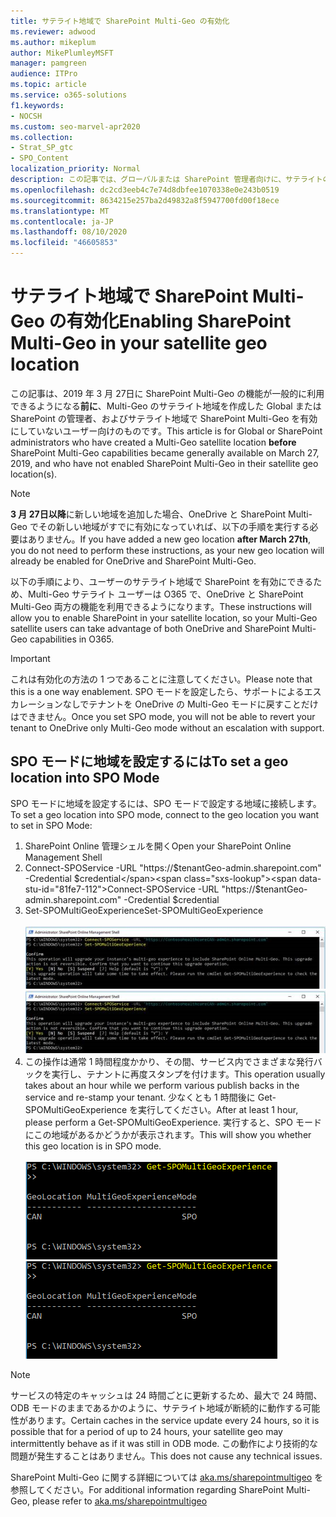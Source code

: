 ```yaml
---
title: サテライト地域で SharePoint Multi-Geo の有効化
ms.reviewer: adwood
ms.author: mikeplum
author: MikePlumleyMSFT
manager: pamgreen
audience: ITPro
ms.topic: article
ms.service: o365-solutions
f1.keywords:
- NOCSH
ms.custom: seo-marvel-apr2020
ms.collection:
- Strat_SP_gtc
- SPO_Content
localization_priority: Normal
description: この記事では、グローバルまたは SharePoint 管理者向けに、サテライトの地理的な場所で SharePoint の複数地域を有効にする方法について説明します。
ms.openlocfilehash: dc2cd3eeb4c7e74d8dbfee1070338e0e243b0519
ms.sourcegitcommit: 8634215e257ba2d49832a8f5947700fd00f18ece
ms.translationtype: MT
ms.contentlocale: ja-JP
ms.lasthandoff: 08/10/2020
ms.locfileid: "46605853"
---
```

# <a name="enabling-sharepoint-multi-geo-in-your-satellite-geo-location"></a><span data-ttu-id="81fe7-103">サテライト地域で SharePoint Multi-Geo の有効化</span><span class="sxs-lookup"><span data-stu-id="81fe7-103">Enabling SharePoint Multi-Geo in your satellite geo location</span></span>

<span data-ttu-id="81fe7-104">この記事は、2019 年 3 月 27日に SharePoint Multi-Geo の機能が一般的に利用できるようになる**前に**、Multi-Geo のサテライト地域を作成した Global または SharePoint の管理者、およびサテライト地域で SharePoint Multi-Geo を有効にしていないユーザー向けのものです。</span><span class="sxs-lookup"><span data-stu-id="81fe7-104">This article is for Global or SharePoint administrators who have created a Multi-Geo satellite location **before** SharePoint Multi-Geo capabilities became generally available on March 27, 2019, and who have not enabled SharePoint Multi-Geo in their satellite geo location(s).</span></span> 

>[!Note]
><span data-ttu-id="81fe7-105">**3 月 27日以降**に新しい地域を追加した場合、OneDrive と SharePoint Multi-Geo でその新しい地域がすでに有効になっていれば、以下の手順を実行する必要はありません。</span><span class="sxs-lookup"><span data-stu-id="81fe7-105">If you have added a new geo location **after March 27th**, you do not need to perform these instructions, as your new geo location will already be enabled for OneDrive and SharePoint Multi-Geo.</span></span>

<span data-ttu-id="81fe7-106">以下の手順により、ユーザーのサテライト地域で SharePoint を有効にできるため、Multi-Geo サテライト ユーザーは O365 で、OneDrive と SharePoint Multi-Geo 両方の機能を利用できるようになります。</span><span class="sxs-lookup"><span data-stu-id="81fe7-106">These instructions will allow you to enable SharePoint in your satellite location, so your Multi-Geo satellite users can take advantage of both OneDrive and SharePoint Multi-Geo capabilities in O365.</span></span> 

>[!IMPORTANT]
><span data-ttu-id="81fe7-107">これは有効化の方法の 1 つであることに注意してください。</span><span class="sxs-lookup"><span data-stu-id="81fe7-107">Please note that this is a one way enablement.</span></span> <span data-ttu-id="81fe7-108">SPO モードを設定したら、サポートによるエスカレーションなしでテナントを OneDrive の Multi-Geo モードに戻すことだけはできません。</span><span class="sxs-lookup"><span data-stu-id="81fe7-108">Once you set SPO mode, you will not be able to revert your tenant to OneDrive only Multi-Geo mode without an escalation with support.</span></span> 

## <a name="to-set-a-geo-location-into-spo-mode"></a><span data-ttu-id="81fe7-109">SPO モードに地域を設定するには</span><span class="sxs-lookup"><span data-stu-id="81fe7-109">To set a geo location into SPO Mode</span></span>

<span data-ttu-id="81fe7-110">SPO モードに地域を設定するには、SPO モードで設定する地域に接続します。</span><span class="sxs-lookup"><span data-stu-id="81fe7-110">To set a geo location into SPO mode, connect to the geo location you want to set in SPO Mode:</span></span>

1.    <span data-ttu-id="81fe7-111">SharePoint Online 管理シェルを開く</span><span class="sxs-lookup"><span data-stu-id="81fe7-111">Open your SharePoint Online Management Shell</span></span> 
2.    <span data-ttu-id="81fe7-112">Connect-SPOService -URL "https://$tenantGeo-admin.sharepoint.com" -Credential $credential</span><span class="sxs-lookup"><span data-stu-id="81fe7-112">Connect-SPOService -URL "https://$tenantGeo-admin.sharepoint.com" -Credential $credential</span></span>
3.    <span data-ttu-id="81fe7-113">Set-SPOMultiGeoExperience</span><span class="sxs-lookup"><span data-stu-id="81fe7-113">Set-SPOMultiGeoExperience</span></span></br></br>
<span data-ttu-id="81fe7-114">![Set-SPOMultiGeoExperience](media/Set-SPO-MultiGeo.jpg)</span><span class="sxs-lookup"><span data-stu-id="81fe7-114">![Set-SPOMultiGeoExperience](media/Set-SPO-MultiGeo.jpg)</span></span>
4.    <span data-ttu-id="81fe7-115">この操作は通常 1 時間程度かかり、その間、サービス内でさまざまな発行バックを実行し、テナントに再度スタンプを付けます。</span><span class="sxs-lookup"><span data-stu-id="81fe7-115">This operation usually takes about an hour while we perform various publish backs in the service and re-stamp your tenant.</span></span> <span data-ttu-id="81fe7-116">少なくとも 1 時間後に Get-SPOMultiGeoExperience を実行してください。</span><span class="sxs-lookup"><span data-stu-id="81fe7-116">After at least 1 hour, please perform a Get-SPOMultiGeoExperience.</span></span>  <span data-ttu-id="81fe7-117">実行すると、SPO モードにこの地域があるかどうかが表示されます。</span><span class="sxs-lookup"><span data-stu-id="81fe7-117">This will show you whether this geo location is in SPO mode.</span></span></br></br>
<span data-ttu-id="81fe7-118">![Set-SPOMultiGeoExperience](media/Get-SPO-MultiGeo.jpg)</span><span class="sxs-lookup"><span data-stu-id="81fe7-118">![Set-SPOMultiGeoExperience](media/Get-SPO-MultiGeo.jpg)</span></span>

 
 
 
>[!Note]
><span data-ttu-id="81fe7-119">サービスの特定のキャッシュは 24 時間ごとに更新するため、最大で 24 時間、ODB モードのままであるかのように、サテライト地域が断続的に動作する可能性があります。</span><span class="sxs-lookup"><span data-stu-id="81fe7-119">Certain caches in the service update every 24 hours, so it is possible that for a period of up to 24 hours, your satellite geo may intermittently behave as if it was still in ODB mode.</span></span> <span data-ttu-id="81fe7-120">この動作により技術的な問題が発生することはありません。</span><span class="sxs-lookup"><span data-stu-id="81fe7-120">This does not cause any technical issues.</span></span> 
 
<span data-ttu-id="81fe7-121">SharePoint Multi-Geo に関する詳細については [aka.ms/sharepointmultigeo](https://docs.microsoft.com/office365/enterprise/multi-geo-capabilities-in-onedrive-and-sharepoint-online-in-office-365) を参照してください。</span><span class="sxs-lookup"><span data-stu-id="81fe7-121">For additional information regarding SharePoint Multi-Geo, please refer to [aka.ms/sharepointmultigeo](https://docs.microsoft.com/office365/enterprise/multi-geo-capabilities-in-onedrive-and-sharepoint-online-in-office-365)</span></span>


